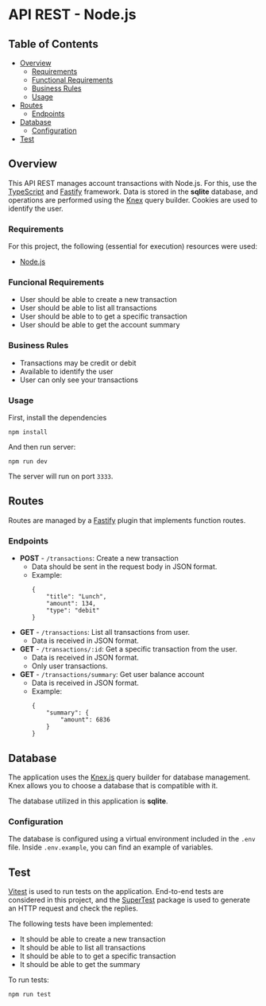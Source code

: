 # API REST - Node.js

## Table of Contents

- [Overview](#overview)
    - [Requirements](#requirements)
    - [Functional Requirements](#funcional-requirements)
    - [Business Rules](#business-rules)
    - [Usage](#usage)
- [Routes](#routes)
    - [Endpoints](#endpoints)
- [Database](#database)
    - [Configuration](#configuration)
- [Test](#test)

## Overview

This API REST manages account transactions with Node.js. For this, use the [TypeScript](https://www.typescriptlang.org/) and [Fastify](https://fastify.dev/) framework.  Data is stored in the **sqlite** database, and operations are performed using the [Knex](https://knexjs.org/) query builder. Cookies are used to identify the user.

### Requirements

For this project, the following (essential for execution) resources were used:
 - [Node.js](https://nodejs.org/)

### Funcional Requirements

- User should be able to create a new transaction
- User should be able to list all transactions
- User should be able to to get a specific transaction
- User should be able to get the account summary

### Business Rules

- Transactions may be credit or debit
- Available to identify the user
- User can only see your transactions

### Usage

First, install the dependencies

```
npm install
```

And then run server:

```
npm run dev
```

The server will run on port `3333`.

## Routes

Routes are managed by a [Fastify](https://fastify.dev/) plugin that implements function routes.

### Endpoints
- **POST** - `/transactions`: Create a new transaction
    - Data should be sent in the request body in JSON format.
    - Example:
        ```
        {
            "title": "Lunch",
            "amount": 134,
            "type": "debit"
        }
        ```
- **GET** - `/transactions`: List all transactions from user.
    - Data is received in JSON format.
- **GET** - `/transactions/:id`: Get a specific transaction from the user.
    - Data is received in JSON format.
    - Only user transactions.
- **GET** - `/transactions/summary`: Get user balance account
    - Data is received in JSON format.
    - Example:
        ```
        {
            "summary": {
                "amount": 6836
            }
        }
        ```


## Database

The application uses the [Knex.js](https://knexjs.org/) query builder for database management. Knex allows you to choose a database that is compatible with it. 

The database utilized in this application is **sqlite**.

### Configuration

The database is configured using a virtual environment included in the `.env` file. Inside `.env.example`, you can find an example of variables. 

## Test

[Vitest](https://vitest.dev/) is used to run tests on the application. End-to-end tests are considered in this project, and the [SuperTest](https://www.npmjs.com/package/supertest) package is used to generate an HTTP request and check the replies. 

The following tests have been implemented:
- It should be able to create a new transaction
- It should be able to list all transactions
- It should be able to to get a specific transaction
- It should be able to get the summary

To run tests:

```
npm run test
```

